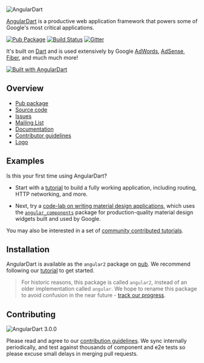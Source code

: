 ![AngularDart](https://raw.githubusercontent.com/dart-lang/logos/master/logos_and_wordmarks/angulardart-logo.png)

[AngularDart][angular_dart] is a productive web application framework that
powers some of Google's most critical applications.

<!-- Badges -->

[![Pub Package](https://img.shields.io/pub/v/angular2.svg)](https://pub.dartlang.org/packages/angular2)
[![Build Status](https://travis-ci.org/dart-lang/angular2.svg?branch=master)](https://travis-ci.org/dart-lang/angular2)
[![Gitter](https://img.shields.io/gitter/room/dart-lang/angular2.svg)](https://gitter.im/dart-lang/angular2)

It's built on [Dart][dart_web] and is used extensively by Google 
[AdWords][ad_words], [AdSense][ad_sense], [Fiber][fiber], and much much more!

[![Built with AngularDart](https://2.bp.blogspot.com/-T50YZP5hlW4/Vv07k1PPVmI/AAAAAAAAM_Q/kVo8eImMOFUWLYqXg_xGzaWPvvlO7lhng/s0/adwords-dart.png)][ad_words]

## Overview

 * [Pub package][pub]
 * [Source code](https://github.com/dart-lang/angular2)
 * [Issues](https://github.com/dart-lang/angular2/issues)
 * [Mailing List](https://groups.google.com/a/dartlang.org/forum/#!forum/web)
 * [Documentation][angular_dart]
 * [Contributor guidelines][contribute]
 * [Logo](https://raw.githubusercontent.com/dart-lang/logos/master/logos_and_wordmarks/angulardart-logo.svg)

[ad_sense]: http://news.dartlang.org/2016/10/google-adsense-angular-dart.html
[ad_words]: http://news.dartlang.org/2016/03/the-new-adwords-ui-uses-dart-we-asked.html
[fiber]: http://news.dartlang.org/2015/11/how-google-uses-angular-2-with-dart.html
[angular_dart]: https://webdev.dartlang.org/angular
[dart_web]: https://webdev.dartlang.org/
[pub]: https://pub.dartlang.org/packages/angular2
[contribute]: https://github.com/dart-lang/angular2/blob/master/CONTRIBUTING.md

## Examples

Is this your first time using AngularDart?

* Start with a [tutorial][tutorial] to build a fully working application,
  including routing, HTTP networking, and more.

* Next, try a [code-lab on writing material design applications][code_lab],
  which uses the [`angular_components`](https://webdev.dartlang.org/components)
  package for production-quality material design widgets built and used by
  Google.

You may also be interested in a set of [community contributed tutorials][comm].

[tutorial]: https://webdev.dartlang.org/angular/tutorial
[code_lab]: https://codelabs.developers.google.com/codelabs/your-first-angulardart-web-app
[comm]: https://dart.academy/tag/angular2/

## Installation

AngularDart is available as the `angular2` package on [pub][]. We recommend
following our [tutorial][] to get started.

> For historic reasons, this package is called `angular2`, instead of an older
> implementation called `angular`. We hope to rename this package to avoid
> confusion in the near future - [track our progress][track_rename].

[track_rename]: https://github.com/dart-lang/angular2/issues/78

## Contributing

![AngularDart 3.0.0](https://3.bp.blogspot.com/-Pypqb322bLc/WQpchgDAsKI/AAAAAAAAPI4/eBaQwnDkACYglJhBuinr5YzE9x_mQ-EGgCLcB/s640/angulardart-3.0-release.jpg)

Please read and agree to our [contribution guidelines][contribute]. We sync
internally periodically, and test against thousands of component and e2e tests
so please excuse small delays in merging pull requests.

